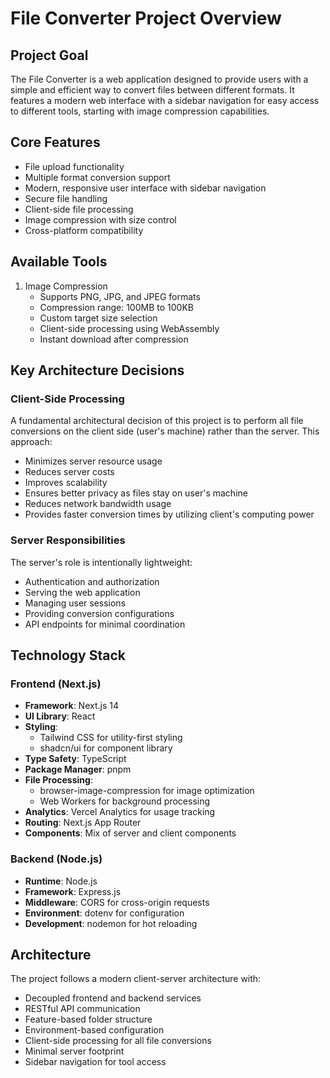 # File Converter Project Overview

## Project Goal
The File Converter is a web application designed to provide users with a simple and efficient way to convert files between different formats. It features a modern web interface with a sidebar navigation for easy access to different tools, starting with image compression capabilities.

## Core Features
- File upload functionality
- Multiple format conversion support
- Modern, responsive user interface with sidebar navigation
- Secure file handling
- Client-side file processing
- Image compression with size control
- Cross-platform compatibility

## Available Tools
1. Image Compression
   - Supports PNG, JPG, and JPEG formats
   - Compression range: 100MB to 100KB
   - Custom target size selection
   - Client-side processing using WebAssembly
   - Instant download after compression

## Key Architecture Decisions

### Client-Side Processing
A fundamental architectural decision of this project is to perform all file conversions on the client side (user's machine) rather than the server. This approach:
- Minimizes server resource usage
- Reduces server costs
- Improves scalability
- Ensures better privacy as files stay on user's machine
- Reduces network bandwidth usage
- Provides faster conversion times by utilizing client's computing power

### Server Responsibilities
The server's role is intentionally lightweight:
- Authentication and authorization
- Serving the web application
- Managing user sessions
- Providing conversion configurations
- API endpoints for minimal coordination

## Technology Stack

### Frontend (Next.js)
- **Framework**: Next.js 14
- **UI Library**: React
- **Styling**: 
  - Tailwind CSS for utility-first styling
  - shadcn/ui for component library
- **Type Safety**: TypeScript
- **Package Manager**: pnpm
- **File Processing**:
  - browser-image-compression for image optimization
  - Web Workers for background processing
- **Analytics**: Vercel Analytics for usage tracking
- **Routing**: Next.js App Router
- **Components**: Mix of server and client components

### Backend (Node.js)
- **Runtime**: Node.js
- **Framework**: Express.js
- **Middleware**: CORS for cross-origin requests
- **Environment**: dotenv for configuration
- **Development**: nodemon for hot reloading

## Architecture
The project follows a modern client-server architecture with:
- Decoupled frontend and backend services
- RESTful API communication
- Feature-based folder structure
- Environment-based configuration
- Client-side processing for all file conversions
- Minimal server footprint
- Sidebar navigation for tool access
